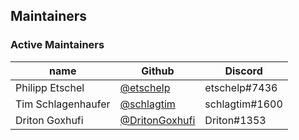 ## Maintainers

### Active Maintainers
| name               | Github                                             | Discord        |
|--------------------|----------------------------------------------------|----------------|
| Philipp Etschel    | [@etschelp](https://github.com/etschelp)           | etschelp#7436  |
| Tim Schlagenhaufer | [@schlagtim](https://github.com/schlagtim)         | schlagtim#1600 |
| Driton Goxhufi     | [@DritonGoxhufi](https://github.com/DritonGoxhufi) | Driton#1353    |